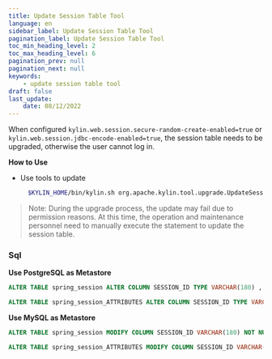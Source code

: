 ```yaml
---
title: Update Session Table Tool
language: en
sidebar_label: Update Session Table Tool
pagination_label: Update Session Table Tool
toc_min_heading_level: 2
toc_max_heading_level: 6
pagination_prev: null
pagination_next: null
keywords:
    - update session table tool
draft: false
last_update:
    date: 08/12/2022
---
```


When configured `kylin.web.session.secure-random-create-enabled=true` or `kylin.web.session.jdbc-encode-enabled=true`, the session table needs to be upgraded, otherwise the user cannot log in.

**How to Use**

- Use tools to update
  
    ```bash
      $KYLIN_HOME/bin/kylin.sh org.apache.kylin.tool.upgrade.UpdateSessionTableCLI
    ```
    
> Note: During the upgrade process, the update may fail due to permission reasons. At this time, the operation and maintenance personnel need to manually execute the statement to update the session table.

### Sql

**Use PostgreSQL as Metastore**

```sql
ALTER TABLE spring_session ALTER COLUMN SESSION_ID TYPE VARCHAR(180) , ALTER COLUMN SESSION_ID SET NOT NULL;

ALTER TABLE spring_session_ATTRIBUTES ALTER COLUMN SESSION_ID TYPE VARCHAR(180) , ALTER COLUMN SESSION_ID SET NOT NULL;
```

**Use MySQL as Metastore**

```sql
ALTER TABLE spring_session MODIFY COLUMN SESSION_ID VARCHAR(180) NOT NULL;

ALTER TABLE spring_session_ATTRIBUTES MODIFY COLUMN SESSION_ID VARCHAR(180) NOT NULL;
```

